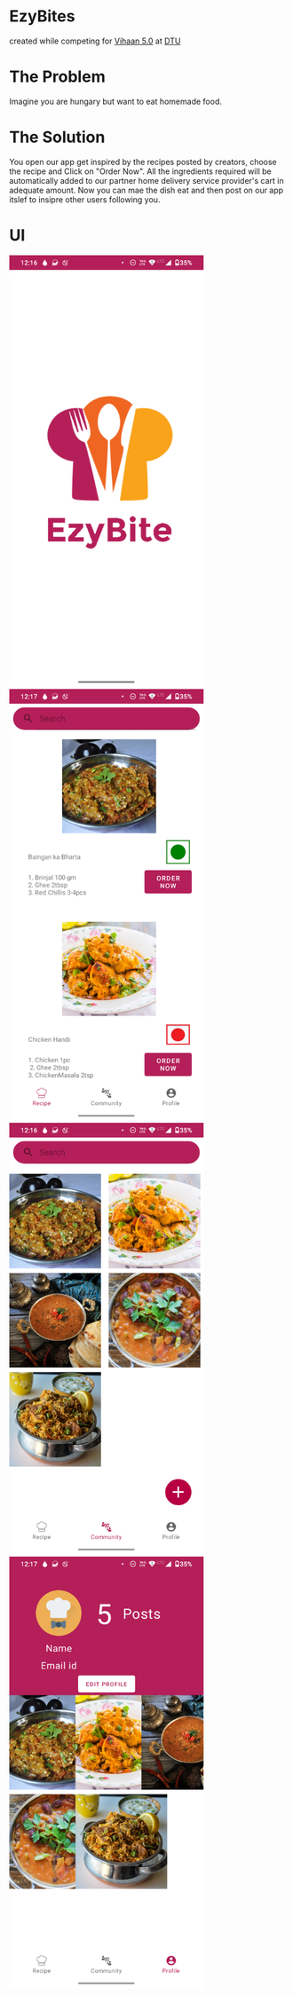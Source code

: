# EzyBites
created while competing for [Vihaan 5.0](https://vihaan.ieeedtu.in/#/) at [DTU](http://www.dtu.ac.in/)

# The Problem 
Imagine you are hungary but want to eat homemade food.

# The Solution
You open our app get inspired by the recipes posted by creators, choose the recipe and Click on "Order Now". All the ingredients required will be automatically added to our partner home delivery service provider's cart in adequate amount. Now you can mae the dish eat and then post on our app itslef to insipre other users following you.

# UI
<img src="SS/ezyBitesSS2.png" width="350"><img src="SS/ezyBitesSS1.png" width="350">
<img src="SS/ezyBitesSS3.png" width="350"><img src="SS/ezyBitesSS5.png" width="350">
